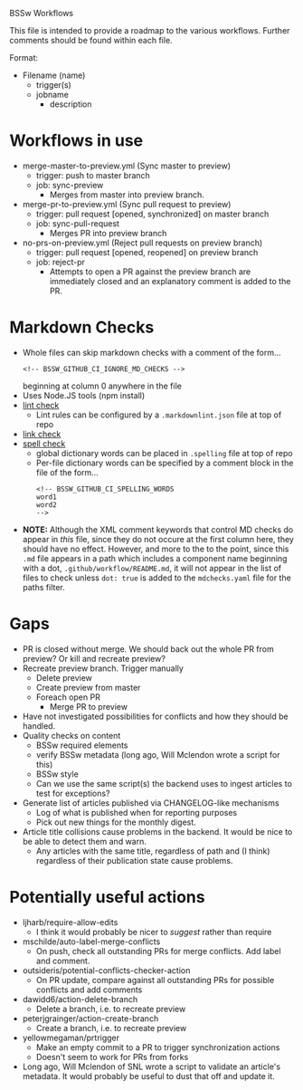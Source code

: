 BSSw Workflows

This file is intended to provide a roadmap to the various workflows.  Further comments should be found within each file.

Format:
* Filename (name)
    - trigger(s)
    - jobname
        - description

# Workflows in use
* merge-master-to-preview.yml (Sync master to preview)
    - trigger: push to master branch
    - job: sync-preview
        - Merges from master into preview branch.
* merge-pr-to-preview.yml (Sync pull request to preview)
    - trigger: pull request [opened, synchronized] on master branch
    - job: sync-pull-request
        - Merges PR into preview branch
* no-prs-on-preview.yml (Reject pull requests on preview branch)
    - trigger: pull request [opened, reopened] on preview branch
    - job: reject-pr
        - Attempts to open a PR against the preview branch are immediately closed and an explanatory comment is added to the PR.

# Markdown Checks
* Whole files can skip markdown checks with a comment of the form...
  ```
  <!-- BSSW_GITHUB_CI_IGNORE_MD_CHECKS -->
  ```
  beginning at column 0 anywhere in the file
* Uses Node.JS tools (npm install)
* [lint check](https://www.npmjs.com/package/markdownlint)
  * Lint rules can be configured by a `.markdownlint.json` file at top of repo
* [link check](https://www.npmjs.com/package/markdown-link-check)
* [spell check](https://www.npmjs.com/package/markdown-spellcheck)
  * global dictionary words can be placed in `.spelling` file at top of repo
  * Per-file dictionary words can be specified by a comment block in the file of
    the form...
    ```
    <!-- BSSW_GITHUB_CI_SPELLING_WORDS
    word1
    word2
    -->
    ```
* **NOTE:** Although the XML comment keywords that control MD checks do appear
  in *this* file, since they do not occure at the first column here, they
  should have no effect. However, and more to the to the point, since this `.md`
  file appears in a path which includes a component name beginning with a dot,
  `.github/workflow/README.md`, it will not appear in the list of files to check
  unless `dot: true` is added to the `mdchecks.yaml` file for the paths filter.

# Gaps
* PR is closed without merge.  We should back out the whole PR from preview?  Or kill and recreate preview?
* Recreate preview branch.  Trigger manually
    - Delete preview
    - Create preview from master
    - Foreach open PR
        - Merge PR to preview
* Have not investigated possibilities for conflicts and how they should be handled.
* Quality checks on content
    - BSSw required elements
    - verify BSSw metadata (long ago, Will Mclendon wrote a script for this)
    - BSSw style
    - Can we use the same script(s) the backend uses to ingest articles to test for exceptions?
 * Generate list of articles published via CHANGELOG-like mechanisms
    - Log of what is published when for reporting purposes
    - Pick out new things for the monthly digest.
 * Article title collisions cause problems in the backend.  It would be nice to be able to detect them and warn.
    - Any articles with the same title, regardless of path and (I think) regardless of their publication state cause problems.

# Potentially useful actions
* ljharb/require-allow-edits
    - I think it would probably be nicer to *suggest* rather than require
* mschilde/auto-label-merge-conflicts
    - On push, check all outstanding PRs for merge conflicts.  Add label and comment.
* outsideris/potential-conflicts-checker-action
    - On PR update, compare against all outstanding PRs for possible conflicts and add comments
* dawidd6/action-delete-branch
    - Delete a branch, i.e. to recreate preview
* peterjgrainger/action-create-branch
    - Create a branch, i.e. to recreate preview
* yellowmegaman/prtrigger
    - Make an empty commit to a PR to trigger synchronization actions
    - Doesn't seem to work for PRs from forks
* Long ago, Will Mclendon of SNL wrote a script to validate an article's metadata.  It would probably be useful to dust that off and update it.
